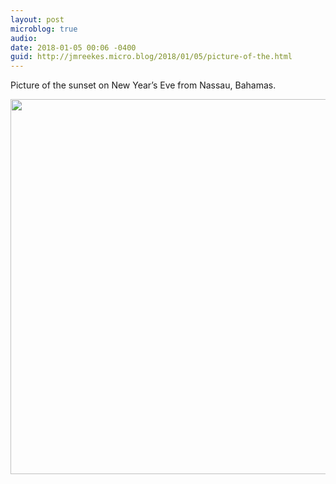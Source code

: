 ```yaml
---
layout: post
microblog: true
audio: 
date: 2018-01-05 00:06 -0400
guid: http://jmreekes.micro.blog/2018/01/05/picture-of-the.html
---
```

Picture of the sunset on New Year’s Eve from Nassau, Bahamas. 

<img src="http://jmreekes.micro.blog/uploads/2018/a3597d8457.jpg" width="600" height="600" />

